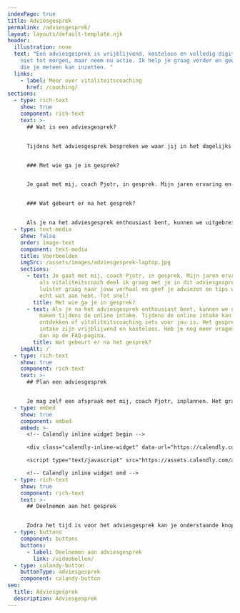 ```yaml
---
indexPage: true
title: Adviesgesprek
permalink: /adviesgesprek/
layout: layouts/default-template.njk
header:
  illustration: none
  text: "Een adviesgesprek is vrijblijvend, kosteloos en volledig digitaal. Wacht
    niet tot morgen, maar neem nu actie. Ik help je graag verder en geef je tips
    die je meteen kan inzetten. "
  links:
    - label: Meer over vitaliteitscoaching
      href: /coaching/
sections:
  - type: rich-text
    show: true
    component: rich-text
    text: >-
      ## Wat is een adviesgesprek?


      Tijdens het adviesgesprek bespreken we waar jij in het dagelijks leven tegenaan loopt en hoe je daar beter mee om kan gaan. Je eindigt het gesprek zonder verplichtingen en mét de eerste tips die je direct toe kan passen.


      ### Met wie ga je in gesprek?


      Je gaat met mij, coach Pjotr, in gesprek. Mijn jaren ervaring en kennis als vitaliteitscoach deel ik graag met je in dit adviesgesprek. Ik luister graag naar jouw verhaal en geef je adviezen en tips waar je echt wat aan hebt. Tot snel!


      ### Wat gebeurt er na het gesprek?


      Als je na het adviesgesprek enthousiast bent, kunnen we uitgebreid kennis maken tijdens de online intake. Tijdens de online intake kan je ontdekken of vitaliteitscoaching iets voor jou is. Het gesprek en de intake zijn vrijblijvend en kosteloos. Heb je nog meer vragen? Kijk dan op de [FAQ-pagina](https://phantus.com/faq/).
  - type: text-media
    show: false
    order: image-text
    component: text-media
    title: Voorbeelden
    imgSrc: /assets/images/adviesgesprek-laptop.jpg
    sections:
      - text: Je gaat met mij, coach Pjotr, in gesprek. Mijn jaren ervaring en kennis
          als vitaliteitscoach deel ik graag met je in dit adviesgesprek. Ik
          luister graag naar jouw verhaal en geef je adviezen en tips waar je
          echt wat aan hebt. Tot snel!
        title: Met wie ga je in gesprek?
      - text: Als je na het adviesgesprek enthousiast bent, kunnen we uitgebreid kennis
          maken tijdens de online intake. Tijdens de online intake kan je
          ontdekken of vitaliteitscoaching iets voor jou is. Het gesprek en de
          intake zijn vrijblijvend en kosteloos. Heb je nog meer vragen? Kijk
          dan op de FAQ-pagina.
        title: Wat gebeurt er na het gesprek?
    imgAlt: /
  - type: rich-text
    show: true
    component: rich-text
    text: >-
      ## Plan een adviesgesprek


      Je mag zelf een afspraak met mij, coach Pjotr, inplannen. Het gratis adviesgesprek duurt een half uur en zal plaatsvinden via een videobelgesprek.
  - type: embed
    show: true
    component: embed
    embed: >-
      <!-- Calendly inline widget begin -->

      <div class="calendly-inline-widget" data-url="https://calendly.com/pjotr-peulen/gratis-adviesgesprek?hide_gdpr_banner=1&primary_color=eb5c36" style="min-width:320px;height:630px;"></div>

      <script type="text/javascript" src="https://assets.calendly.com/assets/external/widget.js" async></script>

      <!-- Calendly inline widget end -->
  - type: rich-text
    show: true
    component: rich-text
    text: >-
      ## Deelnemen aan het gesprek


      Zodra het tijd is voor het adviesgesprek kan je onderstaande knop gebruiken om deel te nemen.
  - type: buttons
    component: buttons
    buttons:
      - label: Deelnemen aan adviesgesprek
        link: /videobellen/
  - type: calandy-button
    buttonType: adviesgesprek
    component: calandy-button
seo:
  title: Adviesgesprek
  description: Adviesgesprek
---
```

